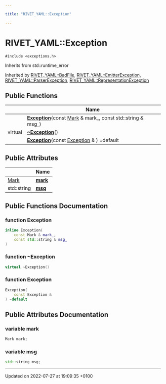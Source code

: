 ```yaml
---

title: "RIVET_YAML::Exception"

---
```


# RIVET_YAML::Exception






`#include <exceptions.h>`

Inherits from std::runtime_error

Inherited by [RIVET_YAML::BadFile](http://example.org/classes/classrivet__yaml_1_1badfile/), [RIVET_YAML::EmitterException](http://example.org/classes/classrivet__yaml_1_1emitterexception/), [RIVET_YAML::ParserException](http://example.org/classes/classrivet__yaml_1_1parserexception/), [RIVET_YAML::RepresentationException](http://example.org/classes/classrivet__yaml_1_1representationexception/)

## Public Functions

|                | Name           |
| -------------- | -------------- |
| | **[Exception](http://example.org/classes/classrivet__yaml_1_1exception/#function-exception)**(const <a href="http://example.org/classes/structrivet__yaml_1_1mark/">Mark</a> & mark_, const std::string & msg_) |
| virtual | **[~Exception](http://example.org/classes/classrivet__yaml_1_1exception/#function-~exception)**() |
| | **[Exception](http://example.org/classes/classrivet__yaml_1_1exception/#function-exception)**(const <a href="http://example.org/classes/classrivet__yaml_1_1exception/">Exception</a> & ) =default |

## Public Attributes

|                | Name           |
| -------------- | -------------- |
| <a href="http://example.org/classes/structrivet__yaml_1_1mark/">Mark</a> | **[mark](http://example.org/classes/classrivet__yaml_1_1exception/#variable-mark)**  |
| std::string | **[msg](http://example.org/classes/classrivet__yaml_1_1exception/#variable-msg)**  |

## Public Functions Documentation

### function Exception

```cpp
inline Exception(
    const Mark & mark_,
    const std::string & msg_
)
```


### function ~Exception

```cpp
virtual ~Exception()
```


### function Exception

```cpp
Exception(
    const Exception & 
) =default
```


## Public Attributes Documentation

### variable mark

```cpp
Mark mark;
```


### variable msg

```cpp
std::string msg;
```


-------------------------------

Updated on 2022-07-27 at 19:09:35 +0100